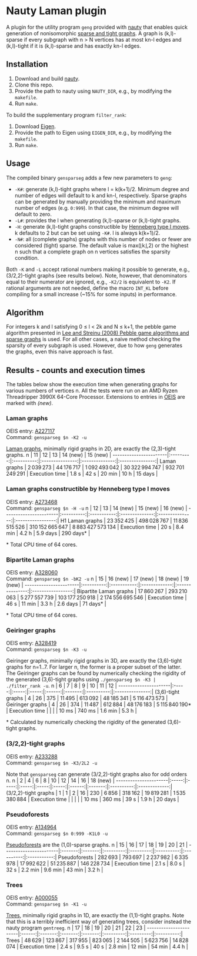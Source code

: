 # Nauty Laman plugin
A plugin for the utility program `geng` provided with [nauty](http://pallini.di.uniroma1.it/) that enables quick generation of nonisomorphic [sparse and tight graphs](https://en.wikipedia.org/wiki/Dense_graph#Sparse_and_tight_graphs). A graph is (k,l)-sparse if every subgraph with n > N vertices has at most kn-l edges and (k,l)-tight if it is (k,l)-sparse and has exactly kn-l edges.

## Installation
1. Download and build [nauty](http://pallini.di.uniroma1.it/).
2. Clone this repo.
3. Provide the path to nauty using `NAUTY_DIR`, e.g., by modifying the `makefile`.
4. Run `make`.

To build the supplementary program `filter_rank`:
1. Download [Eigen](https://eigen.tuxfamily.org/).
2. Provide the path to Eigen using `EIGEN_DIR`, e.g., by modifying the `makefile`.
3. Run `make`.


## Usage
The compiled binary `gensparseg` adds a few new parameters to `geng`:
* `-K#`: generate (k,l)-tight graphs where l = k(k+1)/2. Minimum degree and number of edges will default to k and kn-l, respectively. Sparse graphs can be generated by manually providing the minimum and maximum number of edges (e.g. `0:999`). In that case, the minimum degree will default to zero.
* `-L#`: provides the l when generating (k,l)-sparse or (k,l)-tight graphs.
* `-H`: generate (k,l)-tight graphs constructible by [Henneberg type I moves](https://en.wikipedia.org/wiki/Laman_graph#Henneberg_construction). k defaults to 2 but can be set using `-K#`. l is always k(k+1)/2.
* `-N#`: all (complete graphs) graphs with this number of nodes or fewer are considered (tight) sparse. The default value is max(⌊k⌋,2) or the highest n such that a complete graph on n vertices satisfies the sparsity condition.

Both `-K` and `-L` accept rational numbers making it possible to generate, e.g., (3/2,2)-tight graphs (see results below). Note, however, that denominators equal to their numerator are ignored, e.g., `-K2/2` is equivalent to `-K2`. If rational arguments are not needed, define the macro `INT_KL` before compiling for a small increase (~15% for some inputs) in performance.


## Algorithm
For integers k and l satisfying 0 ≤ l < 2k and N ≤ k+1, the pebble game algorithm presented in [Lee and Streinu (2008) Pebble game algorithms and sparse graphs](https://www.sciencedirect.com/science/article/pii/S0012365X07005602) is used. For all other cases, a naive method checking the sparsity of every subgraph is used. However, due to how `geng` generates the graphs, even this naive approach is fast.


## Results - counts and execution times
The tables below show the execution time when generating graphs for various numbers of vertices n. All the tests were run on an AMD Ryzen Threadripper 3990X 64-Core Processor. Extensions to entries in [OEIS](https://oeis.org/) are marked with *(new)*.


### Laman graphs
OEIS entry: [A227117](https://oeis.org/A227117 "Number of minimally rigid graphs in 2D on n vertices.")<br/>
Command: `gensparseg $n -K2 -u`

[Laman graphs](https://en.wikipedia.org/wiki/Laman_graph), minimally rigid graphs in 2D, are exactly the (2,3)-tight graphs.
n                      |     11    |     12     |        13       |    14 (new)    |     15 (new)    |
-----------------------|:---------:|:----------:|:---------------:|:--------------:|:---------------:|
Laman graphs           | 2 039 273 | 44 176 717 |  1 092 493 042  | 30 322 994 747 | 932 701 249 291 |
Execution time         |   1.8 s   |    42 s    |      20 min     |      10 h      |     15 days     |


### Laman graphs constructible by Henneberg type I moves
OEIS entry: [A273468](https://oeis.org/A273468 "Number of minimally rigid graphs with n vertices constructible by Henneberg type I moves.")<br/>
Command: `gensparseg $n -H -u`
n                      |     12     |      13     |    14 (new)    |     15 (new)    |      16 (new)     |
-----------------------|:----------:|:-----------:|:--------------:|:---------------:|:-----------------:|
H1 Laman graphs        | 23 352 425 | 498 028 767 | 11 836 515 526 | 310 152 665 647 | 8 883 427 573 134 |
Execution time         |    20 s    |   8.4 min   |      4.2 h     |     5.9 days    |     290 days\*    |

\* Total CPU time of 64 cores.


### Bipartite Laman graphs
OEIS entry: [A328060](https://oeis.org/A328060 "Number of bipartite Laman graphs on n vertices.")<br/>
Command: `gensparseg $n -bK2 -u`
n                      |     15     |   16 (new)  |    17 (new)   |     18 (new)    |      19 (new)     |
-----------------------|:----------:|:-----------:|:-------------:|:---------------:|:-----------------:|
Bipartite Laman graphs | 17 860 267 | 293 210 063 | 5 277 557 739 | 103 177 250 918 | 2 174 556 695 546 |
Execution time         |    46 s    |    11 min   |     3.3 h     |     2.6 days    |     71 days\*     |

\* Total CPU time of 64 cores.


### Geiringer graphs
OEIS entry: [A328419](https://oeis.org/A328419 "Number of minimally rigid graphs in 3D on n vertices.")<br/>
Command: `gensparseg $n -K3 -u`

Geiringer graphs, minimally rigid graphs in 3D, are exactly the (3,6)-tight graphs for n=1..7. For larger n, the former is a proper subset of the latter. The Geiringer graphs can be found by numerically checking the rigidity of the generated (3,6)-tight graphs using `./gensparseg $n -K3 | ./filter_rank -u`.
n                     |   6   |   7   |   8   |    9   |    10   |     11     |        12       |
----------------------|:-----:|:-----:|:-----:|:------:|:-------:|:----------:|:---------------:|
(3,6)-tight graphs    |   4   |   26  |  375  | 11 495 | 613 092 | 48 185 341 |  5 116 473 573  |
Geiringer graphs      |   4   |   26  |  374  | 11 487 | 612 884 | 48 176 183 | 5 115 840 190\* |
Execution time        |       |       |       |  10 ms |  740 ms |   1.6 min  |      5.3 h      |

\* Calculated by numerically checking the rigidity of the generated (3,6)-tight graphs.


### (3/2,2)-tight graphs
OEIS entry: [A233288](https://oeis.org/A233288 "Number of (3/2,2)-tight graphs with 2n vertices, or kinematic chains with 2n links.")<br/>
Command: `gensparseg $n -K3/2L2 -u`

Note that `gensparseg` can generate (3/2,2)-tight graphs also for odd orders n.
n                     |   2   |   4   |   6   |   8   |   10  |   12   |    14   |     16     |    18 (new)   |
----------------------|:-----:|:-----:|:-----:|:-----:|:-----:|:------:|:-------:|:----------:|:-------------:|
(3/2,2)-tight graphs  |   1   |   1   |   2   |   16  |  230  |  6 856 | 318 162 | 19 819 281 | 1 535 380 884 |
Execution time        |       |       |       |       | 10 ms | 360 ms |   39 s  |    1.9 h   |    20 days    |


### Pseudoforests
OEIS entry: [A134964](https://oeis.org/A134964 "Number of different unlabeled n-node graphs with at most one cycle in each connected component.")<br/>
Command: `gensparseg $n 0:999 -K1L0 -u`

[Pseudoforests](https://en.wikipedia.org/wiki/Pseudoforest) are the (1,0)-sparse graphs.
n                      |    15   |    16   |     17    |     18    |     19     |     20     |      21     |
-----------------------|:-------:|:-------:|:---------:|:---------:|:----------:|:----------:|:-----------:|
Pseudoforests          | 282 693 | 793 697 | 2 237 982 | 6 335 978 | 17 992 622 | 51 235 887 | 146 228 734 |
Execution time         |  2.1 s  |  8.0 s  |    32 s   |  2.2 min  |   9.6 min  |   43 min   |    3.2 h    |


### Trees
OEIS entry: [A000055](https://oeis.org/A000055 "Number of trees with n unlabeled nodes.")<br/>
Command: `gensparseg $n -K1 -u`

[Trees](https://en.wikipedia.org/wiki/Tree_(graph_theory)), minimally rigid graphs in 1D, are exactly the (1,1)-tight graphs. Note that this is a terribly inefficient way of generating trees, consider instead the nauty program `gentreeg`.
n                      |   17   |    18   |    19   |    20   |     21    |     22    |     23     |
-----------------------|:------:|:-------:|:-------:|:-------:|:---------:|:---------:|:----------:|
Trees                  | 48 629 | 123 867 | 317 955 | 823 065 | 2 144 505 | 5 623 756 | 14 828 074 |
Execution time         |  2.4 s |  9.5 s  |   40 s  | 2.8 min |   12 min  |   54 min  |    4.4 h   |

